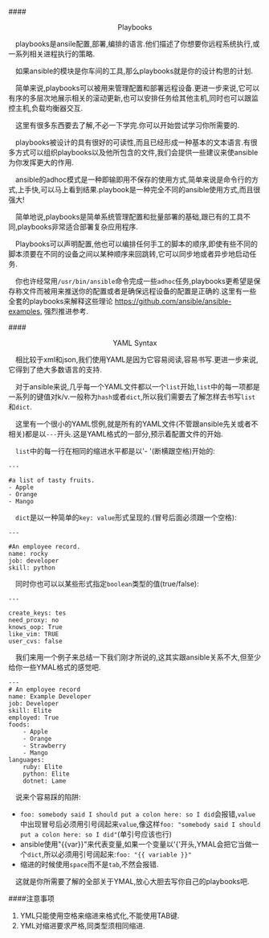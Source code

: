 ####<p align=center>Playbooks</p>

&emsp;playbooks是ansile配置,部署,编排的语言.他们描述了你想要你远程系统执行,或一系列相关进程执行的策略.

&emsp;如果ansible的模块是你车间的工具,那么playbooks就是你的设计构思的计划.

&emsp;简单来说,playbooks可以被用来管理配置和部署远程设备.更进一步来说,它可以有序的多层次地展示相关的滚动更新,也可以安排任务给其他主机,同时也可以跟监控主机,负载均衡器交互.

&emsp;这里有很多东西要去了解,不必一下学完.你可以开始尝试学习你所需要的.

&emsp;playbooks被设计的具有很好的可读性,而且已经形成一种基本的文本语言.有很多方式可以组织playbooks以及他所包含的文件,我们会提供一些建议来使ansible为你发挥更大的作用.

&emsp;ansible的adhoc模式是一种即输即用不保存的使用方式,简单来说是命令行的方式,上手快,可以马上看到结果.playbook是一种完全不同的ansible使用方式,而且很强大!

&emsp;简单地说,playbooks是简单系统管理配置和批量部署的基础,跟已有的工具不同,playbooks非常适合部署复杂应用程序.

&emsp;Playbooks可以声明配置,他也可以编排任何手工的脚本的顺序,即使有些不同的脚本须要在不同的设备之间以某种顺序来回跳转,它可以同步地或者异步地启动任务.

&emsp;你也许经常用`/usr/bin/ansible`命令完成一些`adhoc`任务,playbooks更希望是保存称文件而被用来推送你的配置或者是确保远程设备的配置是正确的.这里有一些全套的playbooks来解释这些理论 https://github.com/ansible/ansible-examples, 强烈推进参考.

####<p align=center>YAML Syntax</p>

&emsp;相比较于xml和json,我们使用YAML是因为它容易阅读,容易书写.更进一步来说,它得到了绝大多数语言的支持.

&emsp;对于ansible来说,几乎每一个YAML文件都以一个`list`开始,`list`中的每一项都是一系列的键值对k/v.一般称为`hash`或者`dict`,所以我们需要去了解怎样去书写`list`和`dict`.

&emsp;这里有一个很小的YAML惯例,就是所有的YAML文件(不管跟ansible先关或者不相关)都是以`---`开头.这是YAML格式的一部分,预示着配置文件的开始.

&emsp;`list`中的每一行在相同的缩进水平都是以'- '(断横跟空格)开始的:
	
	---

	#a list of tasty fruits.
	- Apple
	- Orange
	- Mango

&emsp;`dict`是以一种简单的`key: value`形式呈现的.(冒号后面必须跟一个空格):

	---
	
	#An employee record.
	name: rocky
	job: developer
	skill: python

&emsp;同时你也可以以某些形式指定`boolean`类型的值(true/false):

```
---

create_keys: tes
need_proxy: no
knows_oop: True
like_vim: TRUE
user_cvs: false
```

&emsp;我们来用一个例子来总结一下我们刚才所说的,这其实跟ansible关系不大,但至少给你一些YMAL格式的感觉吧.

```
---
# An employee record
name: Example Developer
job: Developer
skill: Elite
employed: True
foods:
    - Apple
    - Orange
    - Strawberry
    - Mango
languages:
    ruby: Elite
    python: Elite
    dotnet: Lame
```

&emsp;说来个容易踩的陷阱:

 * `foo: somebody said I should put a colon here: so I did`会报错,`value`中出现冒号后必须用引号阔起来`value`,像这样`foo: "somebody said I should put a colon here: so I did"`(单引号应该也行)
 * ansible使用"{{var}}"来代表变量,如果一个变量以'{'开头,YMAL会把它当做一个`dict`,所以必须用引号阔起来:`foo: "{{ variable }}"`
 * 缩进的时候使用`space`而不是`tab`,不然会报错.

&emsp;这就是你所需要了解的全部关于YMAL,放心大胆去写你自己的playbooks吧.

####注意事项

1. YML只能使用空格来缩进来格式化,不能使用TAB键.
2. YML对缩进要求严格,同类型须相同缩进.
